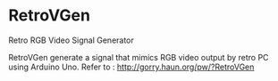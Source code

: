 # RetroVGen
Retro RGB Video Signal Generator

RetroVGen generate a signal that mimics RGB video output by retro PC using Arduino Uno.
Refer to : http://gorry.haun.org/pw/?RetroVGen
